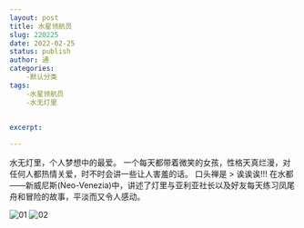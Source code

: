 ```yaml
---
layout: post
title: 水星领航员
slug: 220225
date: 2022-02-25
status: publish
author: 通
categories:
    -默认分类
tags: 
    -水星领航员
    -水无灯里
    
 
excerpt:

---
```



水无灯里，个人梦想中的最爱。
一个每天都带着微笑的女孩，性格天真烂漫，对任何人都热情关爱，时不时会讲一些让人害羞的话。
口头禅是 > 诶诶诶!!!
在水都——新威尼斯(Neo-Venezia)中，讲述了灯里与亚利亚社长以及好友每天练习凤尾舟和冒险的故事，平淡而又令人感动。

![01](https://i.w3tt.com/2022/01/24/TpCac.jpg)
![02](https://i.w3tt.com/2022/01/25/TJOIG.jpg)
    
    
